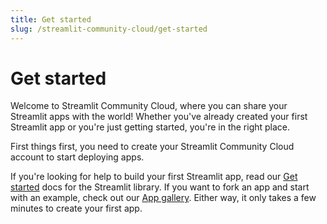 ```yaml
---
title: Get started
slug: /streamlit-community-cloud/get-started
---
```


# Get started

Welcome to Streamlit Community Cloud, where you can share your Streamlit apps with the world! Whether you've already created your first Streamlit app or you're just getting started, you're in the right place.

First things first, you need to create your Streamlit Community Cloud account to start deploying apps.

<TileContainer>
    <Tile
        icon="rocket_launch"
        title="Quickstart"
        text="Create your account and deploy an example app as fast as possible. Jump right into coding with GitHub Codespaces."
        link="/streamlit-community-cloud/get-started"
    />
    <Tile
        icon="person"
        title="Create your account"
        text="See all the options and get complete explanations as you create your Streamlit Community Cloud account."
        link="/streamlit-community-cloud/get-started/create-your-account"
    />
    <Tile
        icon="security"
        title="Trust and Security"
        text="Security first! If you want to read up on how we handle your data before you get started, we've got you covered."
        link="streamlit-community-cloud/get-started/trust-and-security"
    />
</TileContainer>

If you're looking for help to build your first Streamlit app, read our [Get started](/get-started) docs for the Streamlit library. If you want to fork an app and start with an example, check out our <a href="https://streamlit.io/gallery" target="_blank">App gallery</a>. Either way, it only takes a few minutes to create your first app.
